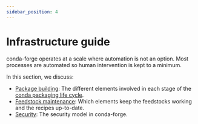 ```yaml
---
sidebar_position: 4
---
```


# Infrastructure guide

conda-forge operates at a scale where automation is not an option.
Most processes are automated so human intervention is kept to a minimum.

In this section, we discuss:

- [Package building](/docs/infra/package-building.md): The different elements involved in each stage of the [conda packaging life cycle](/docs/user/life-cycle/index.md).
- [Feedstock maintenance](/docs/infra/feedstock-maintenance.md): Which elements keep the feedstocks working and the recipes up-to-date.
- [Security](/docs/infra/security.md): The security model in conda-forge.

<!-- LINKS -->

[conda-smithy]: https://github.com/conda-forge/conda-smithy
